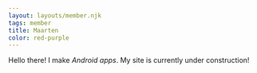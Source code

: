 ```yaml
---
layout: layouts/member.njk
tags: member
title: Maarten
color: red-purple
---
```

Hello there! I make *Android apps*. My site is currently under construction!